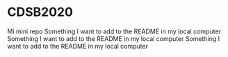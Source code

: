 # CDSB2020
Mi mini repo
Something I want to add to the README in my local computer
Something I want to add to the README in my local computer
Something I want to add to the README in my local computer
